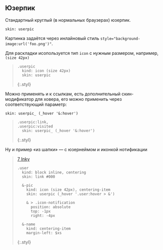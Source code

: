 ---
---

## Юзерпик

Стандартный круглый (в нормальных браузерах) юзерпик.

    skin: userpic

Картинка задаётся через инлайновый стиль `style="background-image:url('foo.png')"`.

Для раскладки исопользуется тип `icon` с нужным размером, например, `(size 42px)`

> <div class="userpic" style="background-image: url('http://im3-tub-ru.yandex.net/i?id=37564715-37-72.gif')"></div>
>
>     .userpic
>       kind: icon (size 42px) 
>       skin: userpic
> {:.styl}

Можно применять и к ссылкам, есть дополнительный скин-модификатор для ховера, его можно применить через соответствующий параметр:

    skin: userpic_ (_hover '&:hover')

> <a class="userpic" href="#x" style="background-image: url('http://im3-tub-ru.yandex.net/i?id=37564715-37-72.gif')"></a>
>
>     .userpic:link,
>     .userpic:visited
>       skin: userpic_ (_hover '&:hover')
> {:.styl}

Ну и пример «из шапки» — с юзернеймом и иконкой нотификации

> <div>
>     <a class="user" href="#x">
>         <span class="user-pic" style="background-image: url('http://im3-tub-ru.yandex.net/i?id=37564715-37-72.gif')">
>             <span class="icon-notification">7</span>
>         </span>
>         <span class="user-name">Inky</span>
>     </a>
> </div>
>
>     .user
>       kind: block inline, centering
>       skin: link #000
>     
>       &-pic
>         kind: icon (size 42px), centering-item
>         skin: userpic (_hover '.user:hover > &')
>     
>         & > .icon-notification
>           position: absolute
>           top: -1px
>           right: -4px
>     
>       &-name
>         kind: centering-item
>         margin-left: $xs
> {:.styl}

